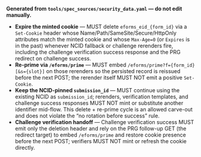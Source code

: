 **Generated from `tools/spec_sources/security_data.yaml` — do not edit manually.**
<!-- BEGIN GENERATED: ncid-rerender-steps -->
- **Expire the minted cookie** — MUST delete `eforms_eid_{form_id}` via a `Set-Cookie` header whose Name/Path/SameSite/Secure/HttpOnly attributes match the minted cookie and whose `Max-Age=0` (or `Expires` is in the past) whenever NCID fallback or challenge rerenders fire, including the challenge verification success response and the PRG redirect on challenge success.
- **Re-prime via `/eforms/prime`** — MUST embed `/eforms/prime?f={form_id}[&s={slot}]` on those rerenders so the persisted record is reissued before the next POST; the rerender itself MUST NOT emit a positive `Set-Cookie`.
- **Keep the NCID-pinned `submission_id`** — MUST continue using the existing NCID as `submission_id`; rerenders, verification templates, and challenge success responses MUST NOT mint or substitute another identifier mid-flow. This delete + re-prime cycle is an allowed carve-out and does not violate the “no rotation before success” rule.
- **Challenge verification handoff** — Challenge verification success MUST emit only the deletion header and rely on the PRG follow-up GET (the redirect target) to embed `/eforms/prime` and restore cookie presence before the next POST; verifiers MUST NOT mint or refresh the cookie directly.
<!-- END GENERATED: ncid-rerender-steps -->
